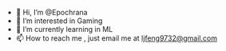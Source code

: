 - 👋 Hi, I’m @Epochrana
- 👀 I’m interested in Gaming
- 🌱 I’m currently learning in ML
- 📫 How to reach me , just email me at ljfeng9732@gmail.com

<!---
Epochrana/Epochrana is a ✨ special ✨ repository because its `README.md` (this file) appears on your GitHub profile.
You can click the Preview link to take a look at your changes.
--->
